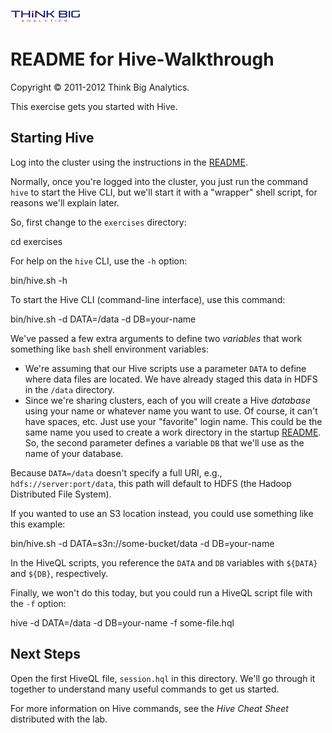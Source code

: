 ![](../../images/SmallThinkBigIcon.png)
# README for Hive-Walkthrough

Copyright &#169; 2011-2012 Think Big Analytics.

This exercise gets you started with Hive.

## Starting Hive

Log into the cluster using the instructions in the [README](../../README.html).

Normally, once you're logged into the cluster, you just run the command `hive` to start the Hive CLI, but we'll start it with a "wrapper" shell script, for reasons we'll explain later.

So, first change to the `exercises` directory:

  cd exercises

For help on the `hive` CLI, use the `-h` option:

  bin/hive.sh -h

To start the Hive CLI (command-line interface), use this command:

  bin/hive.sh -d DATA=/data -d DB=your-name

We've passed a few extra arguments to define two *variables* that work something like `bash` shell environment variables:

* We're assuming that our Hive scripts use a parameter `DATA` to define where data files are located. We have already staged this data in HDFS in the `/data` directory.
* Since we're sharing clusters, each of you will create a Hive *database* using your name or whatever name you want to use. Of course, it can't have spaces, etc. Just use your "favorite" login name. This could be the same name you used to create a work directory in the startup [README](../../README.html). So, the second parameter defines a variable `DB` that we'll use as the name of your database. 

Because `DATA=/data` doesn't specify a full URI, e.g., `hdfs://server:port/data`, this path will default to HDFS (the Hadoop Distributed File System). 

If you wanted to use an S3 location instead, you could use something like this example:

  bin/hive.sh -d DATA=s3n://some-bucket/data -d DB=your-name 

In the HiveQL scripts, you reference the `DATA` and `DB` variables with `${DATA}` and `${DB}`, respectively.

Finally, we won't do this today, but you could run a HiveQL script file with the `-f` option:

  hive -d DATA=/data -d DB=your-name -f some-file.hql

## Next Steps

Open the first HiveQL file, `session.hql` in this directory. We'll go through it together to understand many useful commands to get us started.

For more information on Hive commands, see the *Hive Cheat Sheet* distributed with the lab.

